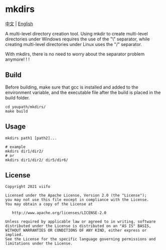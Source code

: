 # mkdirs #

[中文](https://github.com/viifo/mkdirs/blob/master/README.md) | [English](https://github.com/viifo/mkdirs/blob/master/README_en.md)

A multi-level directory creation tool. Using mkdir to create multi-level directories under Windows requires the use of the "\\" separator, while creating multi-level directories under Linux uses the "/" separator.

With mkdirs, there is no need to worry about the separator problem anymore! ! !

## Build ##
Before building, make sure that gcc is installed and added to the environment variable, and the executable file after the build is placed in the build folder.
```shell script
cd youpath/mkdirs/
make build
```

## Usage ##
``` shell script
mkdirs path1 [path2]...

# example
mkdirs dir1/dir2/
# or 
mkdirs dir1/dir2/ dir5/dir6/
```

## License

```
Copyright 2021 viifo

Licensed under the Apache License, Version 2.0 (the "License");
you may not use this file except in compliance with the License.
You may obtain a copy of the License at

   http://www.apache.org/licenses/LICENSE-2.0

Unless required by applicable law or agreed to in writing, software
distributed under the License is distributed on an "AS IS" BASIS,
WITHOUT WARRANTIES OR CONDITIONS OF ANY KIND, either express or implied.
See the License for the specific language governing permissions and
limitations under the License.
```

